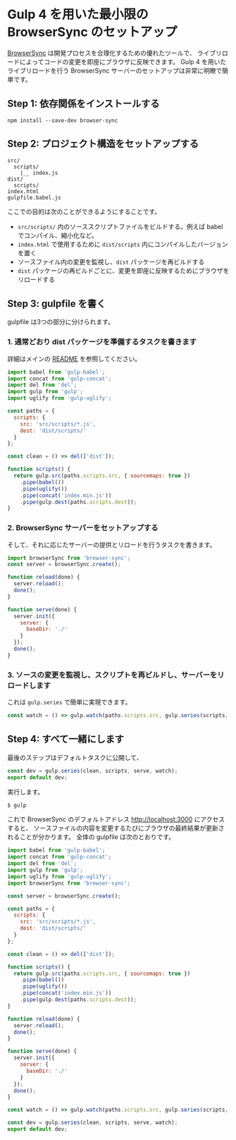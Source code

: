 # Gulp 4 を用いた最小限の BrowserSync のセットアップ

[BrowserSync](https://www.browsersync.io/) は開発プロセスを合理化するための優れたツールで、
ライブリロードによってコードの変更を即座にブラウザに反映できます。
Gulp 4 を用いたライブリロードを行う BrowserSync サーバーのセットアップは非常に明瞭で簡単です。

## Step 1: 依存関係をインストールする

```
npm install --save-dev browser-sync
```

## Step 2: プロジェクト構造をセットアップする

```
src/
  scripts/
    |__ index.js
dist/
  scripts/
index.html
gulpfile.babel.js
```

ここでの目的は次のことができるようにすることです。
- `src/scripts/` 内のソーススクリプトファイルをビルドする。例えば babel でコンパイル、縮小化など。
- `index.html` で使用するために `dist/scripts` 内にコンパイルしたバージョンを置く
- ソースファイル内の変更を監視し、`dist` パッケージを再ビルドする
- `dist` パッケージの再ビルドごとに、変更を即座に反映するためにブラウザをリロードする

## Step 3: gulpfile を書く

gulpfile は3つの部分に分けられます。

### 1. 通常どおり dist パッケージを準備するタスクを書きます

詳細はメインの [README](https://github.com/gulpjs/gulp/blob/4.0/README.md#use-last-javascript-version-in-your-gulpfile) を参照してください。

```javascript
import babel from 'gulp-babel';
import concat from 'gulp-concat';
import del from 'del';
import gulp from 'gulp';
import uglify from 'gulp-uglify';

const paths = {
  scripts: {
    src: 'src/scripts/*.js',
    dest: 'dist/scripts/'
  }
};

const clean = () => del(['dist']);

function scripts() {
  return gulp.src(paths.scripts.src, { sourcemaps: true })
    .pipe(babel())
    .pipe(uglify())
    .pipe(concat('index.min.js'))
    .pipe(gulp.dest(paths.scripts.dest));
}
```

### 2. BrowserSync サーバーをセットアップする

そして、それに応じたサーバーの提供とリロードを行うタスクを書きます。

```javascript
import browserSync from 'browser-sync';
const server = browserSync.create();

function reload(done) {
  server.reload();
  done();
}

function serve(done) {
  server.init({
    server: {
      baseDir: './'
    }
  });
  done();
}
```

### 3. ソースの変更を監視し、スクリプトを再ビルドし、サーバーをリロードします

これは `gulp.series` で簡単に実現できます。

```javascript
const watch = () => gulp.watch(paths.scripts.src, gulp.series(scripts, reload));
```

## Step 4: すべて一緒にします

最後のステップはデフォルトタスクに公開して、

```javascript
const dev = gulp.series(clean, scripts, serve, watch);
export default dev;
```

実行します。

```bash
$ gulp
```

これで BrowserSync のデフォルトアドレス [http://localhost:3000](http://localhost:3000) にアクセスすると、
ソースファイルの内容を変更するたびにブラウザの最終結果が更新されることが分かります。
全体の gulpfile は次のとおりです。

```javascript
import babel from 'gulp-babel';
import concat from 'gulp-concat';
import del from 'del';
import gulp from 'gulp';
import uglify from 'gulp-uglify';
import browserSync from 'browser-sync';

const server = browserSync.create();

const paths = {
  scripts: {
    src: 'src/scripts/*.js',
    dest: 'dist/scripts/'
  }
};

const clean = () => del(['dist']);

function scripts() {
  return gulp.src(paths.scripts.src, { sourcemaps: true })
    .pipe(babel())
    .pipe(uglify())
    .pipe(concat('index.min.js'))
    .pipe(gulp.dest(paths.scripts.dest));
}

function reload(done) {
  server.reload();
  done();
}

function serve(done) {
  server.init({
    server: {
      baseDir: './'
    }
  });
  done();
}

const watch = () => gulp.watch(paths.scripts.src, gulp.series(scripts, reload));

const dev = gulp.series(clean, scripts, serve, watch);
export default dev;
```
